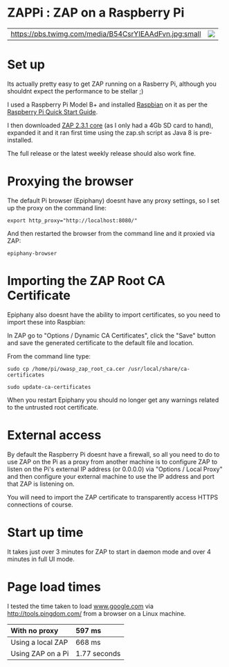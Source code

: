 # ZAPPi : ZAP on a Raspberry Pi

<table>
<tr>
<td>
<a href='https://pbs.twimg.com/media/B54CsrYIEAAdFvn.jpg:large'>https://pbs.twimg.com/media/B54CsrYIEAAdFvn.jpg:small</a>
</td>
<td>
<img src='https://raw.githubusercontent.com/wiki/zaproxy/zaproxy/images/zap-pi.png' />
</td>
</tr>
</table>

# Set up

Its actually pretty easy to get ZAP running on a Rasberry Pi, although you shouldnt expect the performance to be stellar ;)

I used a Raspberry Pi Model B+ and installed [Raspbian](http://www.raspbian.org/) on it as per the [Raspberry Pi Quick Start Guide](http://www.raspberrypi.org/help/quick-start-guide/).

I then downloaded [ZAP 2.3.1 core](https://code.google.com/p/zaproxy/wiki/Downloads?tm=2#ZAP_2.3.1_Core) (as I only had a 4Gb SD card to hand), expanded it and it ran first time using the zap.sh script as Java 8 is pre-installed.

The full release or the latest weekly release should also work fine.

# Proxying the browser

The default Pi browser (Epiphany) doesnt have any proxy settings, so I set up the proxy on the command line:
```
export http_proxy="http://localhost:8080/"
```
And then restarted the browser from the command line and it proxied via ZAP:
```
epiphany-browser
```

# Importing the ZAP Root CA Certificate

Epiphany also doesnt have the ability to import certificates, so you need to import these into Raspbian:

In ZAP go to "Options / Dynamic CA Certificates", click the "Save" button and save the generated certificate to the default file and location.

From the command line type:
```
sudo cp /home/pi/owasp_zap_root_ca.cer /usr/local/share/ca-certificates

sudo update-ca-certificates
```
When you restart Epiphany you should no longer get any warnings related to the untrusted root certificate.

# External access

By default the Raspberry Pi doesnt have a firewall, so all you need to do to use ZAP on the Pi as a proxy from another machine is to configure ZAP to listen on the Pi's external IP address (or 0.0.0.0) via "Options / Local Proxy" and then configure your external machine to use the IP address and port that ZAP is listening on.

You will need to import the ZAP certificate to transparently access HTTPS connections of course.

# Start up time

It takes just over 3 minutes for ZAP to start in daemon mode and over 4 minutes in full UI mode.

# Page load times

I tested the time taken to load www.google.com via http://tools.pingdom.com/ from a browser on a Linux machine.

| With no proxy | 597 ms |
|:--------------|:-------|
| Using a local ZAP | 668 ms |
| Using ZAP on a Pi | 1.77 seconds |
